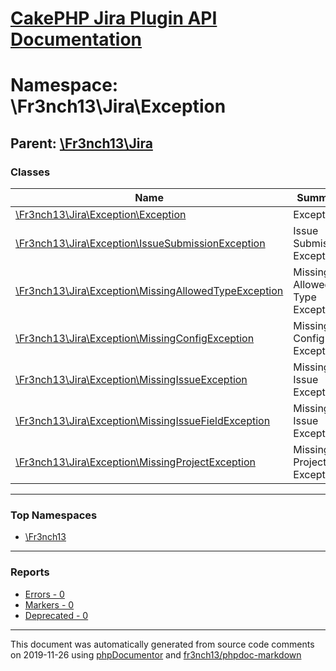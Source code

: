 # [CakePHP Jira Plugin API Documentation](../home.md)

# Namespace: \Fr3nch13\Jira\Exception
## Parent: [\Fr3nch13\Jira](../namespaces/Fr3nch13.Jira.md)
### Classes
| Name | Summary |
| ---- | ------- |
| [\Fr3nch13\Jira\Exception\Exception](../classes/Fr3nch13.Jira.Exception.Exception.md) | Exception |
| [\Fr3nch13\Jira\Exception\IssueSubmissionException](../classes/Fr3nch13.Jira.Exception.IssueSubmissionException.md) | Issue Submission Exception |
| [\Fr3nch13\Jira\Exception\MissingAllowedTypeException](../classes/Fr3nch13.Jira.Exception.MissingAllowedTypeException.md) | Missing Allowed Type Exception |
| [\Fr3nch13\Jira\Exception\MissingConfigException](../classes/Fr3nch13.Jira.Exception.MissingConfigException.md) | Missing Config Exception |
| [\Fr3nch13\Jira\Exception\MissingIssueException](../classes/Fr3nch13.Jira.Exception.MissingIssueException.md) | Missing Issue Exception |
| [\Fr3nch13\Jira\Exception\MissingIssueFieldException](../classes/Fr3nch13.Jira.Exception.MissingIssueFieldException.md) | Missing Issue Exception |
| [\Fr3nch13\Jira\Exception\MissingProjectException](../classes/Fr3nch13.Jira.Exception.MissingProjectException.md) | Missing Project Exception |

---

### Top Namespaces

* [\Fr3nch13](../namespaces/Fr3nch13.html.md)

---

### Reports
* [Errors - 0](../reports/errors.md)
* [Markers - 0](../reports/markers.md)
* [Deprecated - 0](../reports/deprecated.md)

---

This document was automatically generated from source code comments on 2019-11-26 using [phpDocumentor](http://www.phpdoc.org/) and [fr3nch13/phpdoc-markdown](https://github.com/fr3nch13/phpdoc-markdown)
